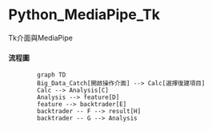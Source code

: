 # Python_MediaPipe_Tk
Tk介面與MediaPipe
#### 流程圖
```mermaid
        graph TD
        Big_Data_Catch[開啟操作介面] --> Calc[選擇復建項目]
        Calc --> Analysis[C]
        Analysis --> feature[D]
        feature --> backtrader[E]
        backtrader -- F --> result[H]
        backtrader -- G --> Analysis
```
